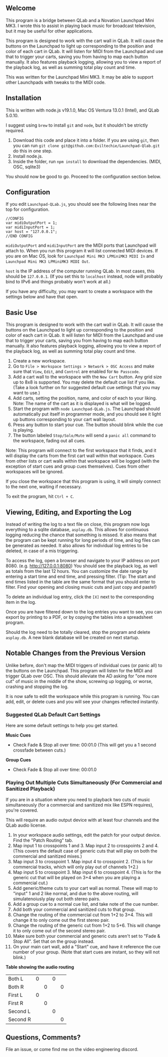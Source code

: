 ## Welcome
This program is a bridge between QLab and a Novation Launchpad Mini MK3. I wrote this to assist in playing back music for broadcast television, but it may be useful for other applications.

This program is designed to work with the cart wall in QLab. It will cause the buttons on the Launchpad to light up corresponding to the position and color of each cart in QLab. It will listen for MIDI from the Launchpad and use that to trigger your carts, saving you from having to map each button manually. It also features playback logging, allowing you to view a report of the playback log, as well as summing total play count and time.

This was written for the Launchpad Mini MK3. It may be able to support other Launchpads with tweaks to the MIDI code.

## Installation
This is written with node.js v19.1.0, Mac OS Ventura 13.0.1 (Intel), and QLab 5.0.10.

I suggest using `brew` to install `git` and `node`, but it shouldn't be strictly required.

1. Download this code and place it into a folder. If you are using `git`, then you can run `git clone git@github.com:Eviltechie/Launchpad-Qlab.git` do this in one step.
1. Install node.js.
1. Inside the folder, run `npm install` to download the dependencies. (MIDI, OSC, sqlite3)

You should now be good to go. Proceed to the configuration section below.

## Configuration
If you edit `Launchpad-QLab.js`, you should see the following lines near the top for configuration.
```
//CONFIG
var midiOutputPort = 1;
var midiInputPort = 1;
var host = "127.0.0.1";
//END CONFIG
```
`midiOutputPort` and `midiInputPort` are the MIDI ports that Launchpad will attach to. When you run this program it will list connected MIDI devices. If you are on Mac OS, look for `Launchpad Mini MK3 LPMiniMK3 MIDI In` and `Launchpad Mini MK3 LPMiniMK3 MIDI Out`.

`host` is the IP address of the computer running QLab. In most cases, this should be `127.0.0.1`. (If you set this to `localhost` instead, node will probably bind to IPv6 and things probably won't work at all.)

If you have any difficulty, you may want to create a workspace with the settings below and have that open.

## Basic Use
This program is designed to work with the cart wall in QLab. It will cause the buttons on the Launchpad to light up corresponding to the position and color of each cart in QLab. It will listen for MIDI from the Launchpad and use that to trigger your carts, saving you from having to map each button manually. It also features playback logging, allowing you to view a report of the playback log, as well as summing total play count and time.

1. Create a new workspace.
1. Go to `File > Workspace Settings > Network > OSC Access` and make sure that `View`, `Edit`, and `Control` are enabled for `No Passcode`.
1. Add a cart wall to the workspace with the `New Cart` button. Any grid size up to 8x8 is supported. You may delete the default cue list if you like. (Take a look further on for suggested default cue settings that you may want to use.)
1. Add carts, setting the position, name, and color of each to your liking. Note: The name of the cart as it is displayed is what will be logged.
1. Start the program with `node Launchpad-QLab.js`. The Launchpad should automatically put itself in programmer mode, and you should see it light up buttons corresponding to your cart wall layout.
1. Press any button to start your cue. The button should blink while the cue is playing.
1. The button labeled `Stop/Solo/Mute` will send a `panic all` command to the workspace, fading out all cues.

Note: This program will connect to the first workspace that it finds, and it will display the carts from the first cart wall within that workspace. Cues from other lists or cart walls within that workspace will be logged (with the exception of start cues and group cues themselves). Cues from other workspaces will be ignored.

If you close the workspace that this program is using, it will simply connect to the next one, waiting if necessary.

To exit the program, hit `Ctrl + C`.

## Viewing, Editing, and Exporting the Log

Instead of writing the log to a text file on close, this program now logs everything to a sqlite database, `asplay.db`. This allows for continuous logging reducing the chance that something is missed. It also means that the program can be kept running for long periods of time, and log files can be generated as needed. It also allows for individual log entries to be deleted, in case of a mis triggering.

To access the log, open a browser and navigate to your IP address on port 8080. (e.g. http://127.0.0.1:8080) You should see the playback log, as well as totals from the last 12 hours. You can customize the date range by entering a start time and end time, and pressing filter. (Tip: The start and end times listed in the table are the same format that you should enter to filter. Find your opening and closing music cuts and just copy and paste!)

To delete an individual log entry, click the `[X]` next to the corresponding item in the log.

Once you are have filtered down to the log entries you want to see, you can export by printing to a PDF, or by copying the tables into a spreadsheet program.

Should the log need to be totally cleared, stop the program and delete `asplay.db`. A new blank database will be created on next startup.

## Notable Changes from the Previous Version

Unlike before, don't map the MIDI triggers of individual cues (or panic all) to the buttons on the Launchpad. This program will listen for the MIDI and trigger QLab over OSC. This should alleviate the AD asking for "one more cut" of music in the middle of the show, screwing up logging, or worse, crashing and stopping the log.

It is now safe to edit the workspace while this program is running. You can add, edit, or delete cues and you will see your changes reflected instantly.

### Suggested QLab Default Cart Settings
Here are some default settings to help you get started.

**Music Cues**

 - Check Fade & Stop all over time: 00:01.0 (This will get you a 1 second crossfade between cuts.)

**Group Cues**
 - Check Fade & Stop all over time: 00:01.0

### Playing Out Multiple Cuts Simultaneously (For Commercial and Sanitized Playback)
If you are in a situation where you need to playback two cuts of music simultaneously (for a commercial and sanitized mix like ESPN requires), you're covered.

This will require an audio output device with at least four channels and the QLab audio license.

1. In your workspace audio settings, edit the patch for your output device. Find the "Patch Routing" tab.
1. Map input 1 to crosspoints 1 and 3. Map input 2 to crosspoints 2 and 4. (This covers the default case of generic cuts that will play on both the commercial and sanitized mixes.)
1. Map input 3 to crosspoint 1. Map input 4 to crosspoint 2. (This is for commercial tracks, which will only play out of channels 1+2.)
1. Map input 5 to crosspoint 3. Map input 6 to crosspoint 4. (This is for the generic cut that will be played on 3+4 when you are playing a commercial cut.)
1. Add generic/theme cuts to your cart wall as normal. These will map to "input" 1 and 2 like normal, and due to the above routing, will simulatenoiusly play out both stereo pairs.
1. Add a group cue to a normal cue list, and take note of the cue number.
1. Add both your commercial and sanitized cuts to that group.
1. Change the routing of the commercial cut from 1+2 to 3+4. This will change it to only come out the first stereo pair.
1. Change the routing of the generic cut from 1+2 to 5+6. This will change it to only come out of the second stereo pair.
1. Make sure both your commercial and generic cuts aren't set to "Fade & Stop All". Set that on the group instead.
1. On your main cart wall, add a "Start" cue, and have it reference the cue number of your group. (Note that start cues are instant, so they will not blink.)

**Table showing the audio routing**

|          |   |   |   |   |
|----------|---|---|---|---|
|  Both L  | 0 |   | 0 |   |
|  Both R  |   | 0 |   | 0 |
| First L  | 0 |   |   |   |
| First R  |   | 0 |   |   |
| Second L |   |   | 0 |   |
| Second R |   |   |   | 0 |

## Questions, Comments?
File an issue, or come find me on the video engineering discord.
